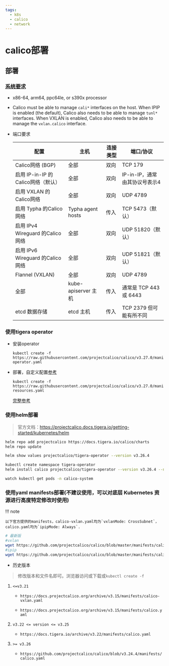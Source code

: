 ```yaml
---
tags:
  - k8s
  - calico
  - network
---
```

# calico部署

## 部署

### [系统要求](https://docs.tigera.io/calico/latest/getting-started/kubernetes/requirements)

- x86-64, arm64, ppc64le, or s390x processor

- Calico must be able to manage `cali*` interfaces on the host. When IPIP is enabled (the default), Calico also needs to be able to manage `tunl*` interfaces. When VXLAN is enabled, Calico also needs to be able to manage the `vxlan.calico` interface.

- 端口要求

  | 配置                           | 主机                   | 连接类型             | 端口/协议               |
  |------------------------------|----------------------|------------------|---------------------|
  | Calico网络 (BGP)	              | 全部	                  | 双向               | TCP 179             |
  | 启用 IP-in-IP 的Calico网络（默认）    | 全部                   | 双向               | 	IP-in-IP，通常由其协议号表示4 |
  | 启用 VXLAN 的Calico网络           | 全部                   | 双向               | UDP 4789            |
  | 启用 Typha 的Calico网络           | Typha agent hosts    | 传入               | TCP 5473（默认）        |
  | 启用 IPv4 Wireguard 的Calico网络  | 	全部	| 双向| 	UDP 51820（默认）      |
  | 启用 IPv6 Wireguard 的Calico网络	 | 全部	| 双向	| UDP 51821（默认）       |
  | Flannel (VXLAN)	             | 全部	                  | 双向	              | UDP 4789            |
  | 全部	                          | kube-apiserver 主机    | 	传入	             | 通常是 TCP 443 或 6443  |
  | etcd 数据存储	                   | etcd 主机	             | 传入	              | TCP 2379 但可能有所不同    |


### 使用tigera operator

- 安装operator
    ```shell
    kubectl create -f https://raw.githubusercontent.com/projectcalico/calico/v3.27.0/manifests/tigera-operator.yaml
    ```

- 部署，自定义配置[参考](https://docs.tigera.io/calico/latest/getting-started/kubernetes/self-managed-onprem/config-options)
    ```shell
    kubectl create -f https://raw.githubusercontent.com/projectcalico/calico/v3.27.0/manifests/custom-resources.yaml
    ```

  [完整参考](https://docs.tigera.io/calico/latest/reference/installation/api)

### 使用helm部署

> 官方文档：https://projectcalico.docs.tigera.io/getting-started/kubernetes/helm

```bash
helm repo add projectcalico https://docs.tigera.io/calico/charts
helm repo update

helm show values projectcalico/tigera-operator --version v3.26.4

kubectl create namespace tigera-operator
helm install calico projectcalico/tigera-operator --version v3.26.4 --namespace tigera-operator

watch kubectl get pods -n calico-system
```

### 使用yaml manifests部署(不建议使用，可以对底层 Kubernetes 资源进行高度特定修改时使用)

!!! note 

    以下官方提供的manifests，calico-vxlan.yaml均为`vxlanMode: CrossSubnet`，calico.yaml均为`ipipMode: Always`.

```bash
# 最新版
#vxlan
wget https://github.com/projectcalico/calico/blob/master/manifests/calico-vxlan.yaml
#ipip
wget https://github.com/projectcalico/calico/blob/master/manifests/calico.yaml
```

- 历史版本

> 修改版本和文件名即可。浏览器访问或下载或`kubectl create -f`

1. `<=v3.21`

   - `https://docs.projectcalico.org/archive/v3.15/manifests/calico-vxlan.yaml`

   - `https://docs.projectcalico.org/archive/v3.15/manifests/calico.yaml`

2. `v3.22 <= version <= v3.25`

   - `https://docs.tigera.io/archive/v3.22/manifests/calico.yaml`

3. `>= v3.26`

   - `https://github.com/projectcalico/calico/blob/v3.24.4/manifests/calico.yaml`


